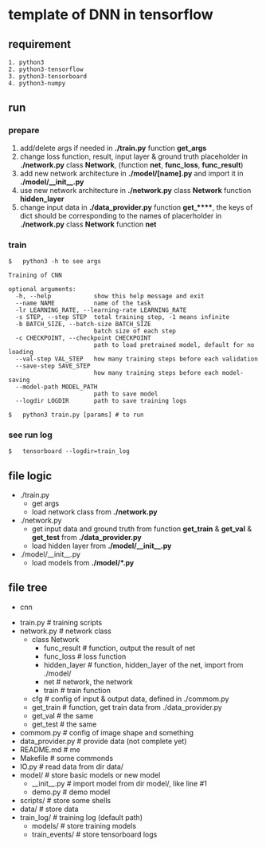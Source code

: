 #   template of DNN in tensorflow

## requirement

```
1. python3
2. python3-tensorflow
3. python3-tensorboard
4. python3-numpy
```
##  run

### prepare

1.  add/delete args if needed in **./train.py** function **get\_args**
2.  change loss function, result, input layer & ground truth placeholder in **./network.py** class **Network**, (function **net**, **func\_loss**, **func\_result**)
3.  add new network architecture in **./model/[name].py** and import it in **./model/\_\_init\_\_.py**
4.  use new network architecture in **./network.py** class **Network** function **hidden\_layer**
5.  change input data in **./data\_provider.py** function **get\_\*\*\*\***, the keys of dict should be corresponding to the names of placerholder in **./network.py** class **Network** function **net**

### train
```shell
$   python3 -h to see args
```
```
Training of CNN

optional arguments:
  -h, --help            show this help message and exit
  --name NAME           name of the task
  -lr LEARNING_RATE, --learning-rate LEARNING_RATE
  -s STEP, --step STEP  total training step, -1 means infinite
  -b BATCH_SIZE, --batch-size BATCH_SIZE
                        batch size of each step
  -c CHECKPOINT, --checkpoint CHECKPOINT
                        path to load pretrained model, default for no loading
  --val-step VAL_STEP   how many training steps before each validation
  --save-step SAVE_STEP
                        how many training steps before each model-saving
  --model-path MODEL_PATH
                        path to save model
  --logdir LOGDIR       path to save training logs

```

```shel
$   python3 train.py [params] # to run
```

### see run log

```shell
$   tensorboard --logdir=train_log
```


## file logic

* ./train.py
    - get args
    - load network class from **./network.py**
* ./network.py
    - get input data and ground truth from function **get\_train** & **get\_val** & **get\_test** from **./data\_provider.py**
    - load hidden layer from **./model/\_\_init\_\_.py**
* ./model/\_\_init\_\_.py
    - load models from **./model/\*.py**
 

## file tree
* cnn  
 - train.py # training scripts
 - network.py # network class
    - class Network
      -  func_result # function, output the result of net
      -  func_loss # loss function
      -  hidden_layer # function, hidden_layer of the net, import from ./model/
      -  net # network, the network
      -  train # train function
    - cfg # config of input & output data, defined in ./commom.py
    - get\_train # function, get train data from ./data\_provider.py
    - get\_val # the same
    - get\_test # the same
 - commom.py # config of image shape and something
 - data\_provider.py # provide data (not complete yet)
 - README.md # me
 - Makefile # some commonds
 - IO.py # read data from dir data/
 - model/ # store basic models or new model   
   - \_\_init\_\_.py # import model from dir model/, like line #1
   - demo.py # demo model
 - scripts/ # store some shells
 - data/ # store data
 - train\_log/ # training log (default path)
   - models/ # store training models
   - train\_events/ # store tensorboard logs


 
